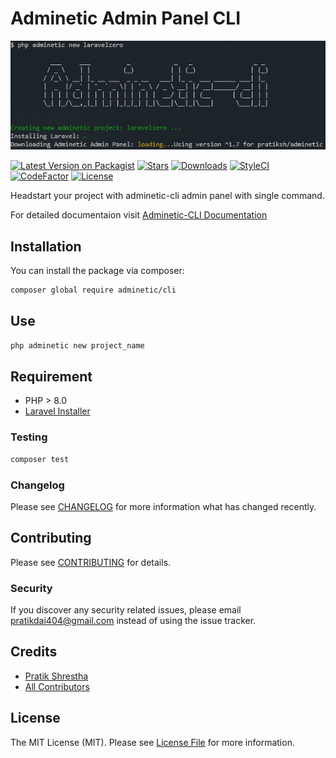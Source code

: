 # Adminetic Admin Panel CLI

![adminetic-cli](https://github.com/pratiksh404/adminetic-cli/blob/main/assets/banner.jpg)

[![Latest Version on Packagist](https://img.shields.io/packagist/v/adminetic/cli.svg?style=flat-square)](https://packagist.org/packages/adminetic/cli)
[![Stars](https://img.shields.io/github/stars/pratiksh404/adminetic-cli)](https://github.com/pratiksh404/adminetic-cli/stargazers) [![Downloads](https://img.shields.io/packagist/dt/adminetic/cli.svg?style=flat-square)](https://packagist.org/packages/adminetic/cli) [![StyleCI](https://github.styleci.io/repos/464160031/shield?branch=main)](https://github.styleci.io/repos/464160031?branch=main) [![CodeFactor](https://www.codefactor.io/repository/github/pratiksh404/adminetic-cli/badge)](https://www.codefactor.io/repository/github/pratiksh404/adminetic-cli) [![License](https://img.shields.io/github/license/pratiksh404/adminetic-cli)](https://github.com/pratiksh404/adminetic-cli/blob/main/LICENSE)

Headstart your project with adminetic-cli admin panel with single command.

For detailed documentaion visit [Adminetic-CLI Documentation](https://pratikdai404.gitbook.io/adminetic/services/cli)

## Installation

You can install the package via composer:

```bash
composer global require adminetic/cli
```

## Use

```bash
php adminetic new project_name
```

## Requirement

-   PHP > 8.0
-   [Laravel Installer](https://packagist.org/packages/laravel/installer)

### Testing

```bash
composer test
```

### Changelog

Please see [CHANGELOG](CHANGELOG.md) for more information what has changed recently.

## Contributing

Please see [CONTRIBUTING](CONTRIBUTING.md) for details.

### Security

If you discover any security related issues, please email pratikdai404@gmail.com instead of using the issue tracker.

## Credits

-   [Pratik Shrestha](https://github.com/pratiksh)
-   [All Contributors](../../contributors)

## License

The MIT License (MIT). Please see [License File](LICENSE.md) for more information.

